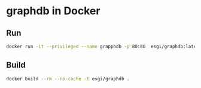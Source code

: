 graphdb in Docker
===

Run
---

```bash
docker run -it --privileged --name grapphdb -p 80:80  esgi/graphdb:latest
```

Build
---

```bash
docker build --rm --no-cache -t esgi/graphdb .
```

